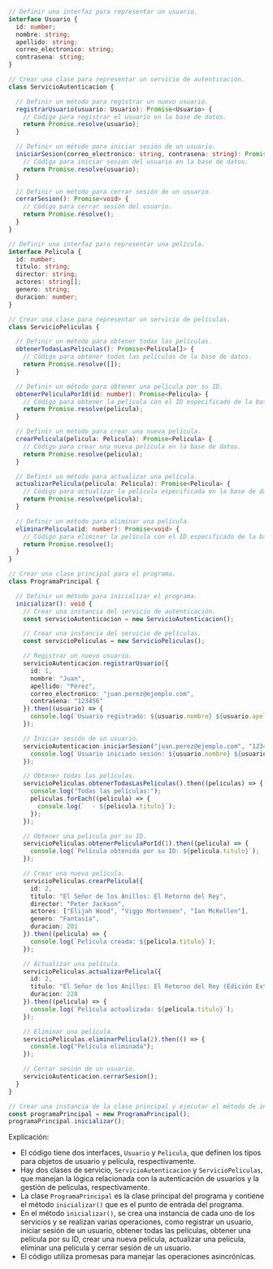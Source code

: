 ```typescript
// Definir una interfaz para representar un usuario.
interface Usuario {
  id: number;
  nombre: string;
  apellido: string;
  correo_electronico: string;
  contrasena: string;
}

// Crear una clase para representar un servicio de autenticación.
class ServicioAutenticacion {

  // Definir un método para registrar un nuevo usuario.
  registrarUsuario(usuario: Usuario): Promise<Usuario> {
    // Código para registrar el usuario en la base de datos.
    return Promise.resolve(usuario);
  }

  // Definir un método para iniciar sesión de un usuario.
  iniciarSesion(correo_electronico: string, contrasena: string): Promise<Usuario> {
    // Código para iniciar sesión del usuario en la base de datos.
    return Promise.resolve(usuario);
  }

  // Definir un método para cerrar sesión de un usuario.
  cerrarSesion(): Promise<void> {
    // Código para cerrar sesión del usuario.
    return Promise.resolve();
  }
}

// Definir una interfaz para representar una película.
interface Pelicula {
  id: number;
  titulo: string;
  director: string;
  actores: string[];
  genero: string;
  duracion: number;
}

// Crear una clase para representar un servicio de películas.
class ServicioPeliculas {

  // Definir un método para obtener todas las películas.
  obtenerTodasLasPeliculas(): Promise<Pelicula[]> {
    // Código para obtener todas las películas de la base de datos.
    return Promise.resolve([]);
  }

  // Definir un método para obtener una película por su ID.
  obtenerPeliculaPorId(id: number): Promise<Pelicula> {
    // Código para obtener la película con el ID especificado de la base de datos.
    return Promise.resolve(pelicula);
  }

  // Definir un método para crear una nueva película.
  crearPelicula(pelicula: Pelicula): Promise<Pelicula> {
    // Código para crear una nueva película en la base de datos.
    return Promise.resolve(pelicula);
  }

  // Definir un método para actualizar una película.
  actualizarPelicula(pelicula: Pelicula): Promise<Pelicula> {
    // Código para actualizar la película especificada en la base de datos.
    return Promise.resolve(pelicula);
  }

  // Definir un método para eliminar una película.
  eliminarPelicula(id: number): Promise<void> {
    // Código para eliminar la película con el ID especificado de la base de datos.
    return Promise.resolve();
  }
}

// Crear una clase principal para el programa.
class ProgramaPrincipal {

  // Definir un método para inicializar el programa.
  inicializar(): void {
    // Crear una instancia del servicio de autenticación.
    const servicioAutenticacion = new ServicioAutenticacion();

    // Crear una instancia del servicio de películas.
    const servicioPeliculas = new ServicioPeliculas();

    // Registrar un nuevo usuario.
    servicioAutenticacion.registrarUsuario({
      id: 1,
      nombre: "Juan",
      apellido: "Pérez",
      correo_electronico: "juan.perez@ejemplo.com",
      contrasena: "123456"
    }).then((usuario) => {
      console.log(`Usuario registrado: ${usuario.nombre} ${usuario.apellido}`);
    });

    // Iniciar sesión de un usuario.
    servicioAutenticacion.iniciarSesion("juan.perez@ejemplo.com", "123456").then((usuario) => {
      console.log(`Usuario iniciado sesión: ${usuario.nombre} ${usuario.apellido}`);
    });

    // Obtener todas las películas.
    servicioPeliculas.obtenerTodasLasPeliculas().then((peliculas) => {
      console.log("Todas las películas:");
      peliculas.forEach((pelicula) => {
        console.log(`  - ${pelicula.titulo}`);
      });
    });

    // Obtener una película por su ID.
    servicioPeliculas.obtenerPeliculaPorId(1).then((pelicula) => {
      console.log(`Película obtenida por su ID: ${pelicula.titulo}`);
    });

    // Crear una nueva película.
    servicioPeliculas.crearPelicula({
      id: 2,
      titulo: "El Señor de los Anillos: El Retorno del Rey",
      director: "Peter Jackson",
      actores: ["Elijah Wood", "Viggo Mortensen", "Ian McKellen"],
      genero: "Fantasía",
      duracion: 201
    }).then((pelicula) => {
      console.log(`Película creada: ${pelicula.titulo}`);
    });

    // Actualizar una película.
    servicioPeliculas.actualizarPelicula({
      id: 2,
      titulo: "El Señor de los Anillos: El Retorno del Rey (Edición Extendida)",
      duracion: 228
    }).then((pelicula) => {
      console.log(`Película actualizada: ${pelicula.titulo}`);
    });

    // Eliminar una película.
    servicioPeliculas.eliminarPelicula(2).then(() => {
      console.log("Película eliminada");
    });

    // Cerrar sesión de un usuario.
    servicioAutenticacion.cerrarSesion();
  }
}

// Crear una instancia de la clase principal y ejecutar el método de inicialización.
const programaPrincipal = new ProgramaPrincipal();
programaPrincipal.inicializar();
```

Explicación:

* El código tiene dos interfaces, `Usuario` y `Pelicula`, que definen los tipos para objetos de usuario y película, respectivamente.
* Hay dos clases de servicio, `ServicioAutenticacion` y `ServicioPeliculas`, que manejan la lógica relacionada con la autenticación de usuarios y la gestión de películas, respectivamente.
* La clase `ProgramaPrincipal` es la clase principal del programa y contiene el método `inicializar()` que es el punto de entrada del programa.
* En el método `inicializar()`, se crea una instancia de cada uno de los servicios y se realizan varias operaciones, como registrar un usuario, iniciar sesión de un usuario, obtener todas las películas, obtener una película por su ID, crear una nueva película, actualizar una película, eliminar una película y cerrar sesión de un usuario.
* El código utiliza promesas para manejar las operaciones asincrónicas.